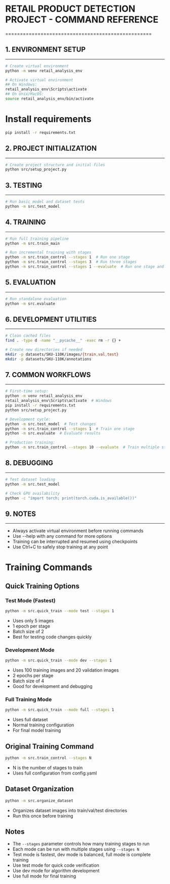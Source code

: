 # RETAIL PRODUCT DETECTION PROJECT - COMMAND REFERENCE
==================================================

## 1. ENVIRONMENT SETUP
-------------------
```bash
# Create virtual environment
python -m venv retail_analysis_env

# Activate virtual environment
## On Windows:
retail_analysis_env\Scripts\activate
## On Unix/MacOS:
source retail_analysis_env/bin/activate
```

# Install requirements
```bash
pip install -r requirements.txt
```

## 2. PROJECT INITIALIZATION
------------------------
```bash
# Create project structure and initial files
python src/setup_project.py
```

## 3. TESTING
----------
```bash
# Run basic model and dataset tests
python -m src.test_model
```

## 4. TRAINING
-----------
```bash
# Run full training pipeline
python -m src.train_main

# Run incremental training with stages
python -m src.train_control --stages 1  # Run one stage
python -m src.train_control --stages 3  # Run three stages
python -m src.train_control --stages 1 --evaluate  # Run one stage and evaluate
```

## 5. EVALUATION
----------------
```bash
# Run standalone evaluation
python -m src.evaluate
```

## 6. DEVELOPMENT UTILITIES
-------------------------
```bash
# Clean cached files
find . -type d -name "__pycache__" -exec rm -r {} +

# Create new directories if needed
mkdir -p datasets/SKU-110K/images/{train,val,test}
mkdir -p datasets/SKU-110K/annotations
```

## 7. COMMON WORKFLOWS
--------------------
```bash
# First-time setup:
python -m venv retail_analysis_env
retail_analysis_env\Scripts\activate  # Windows
pip install -r requirements.txt
python src/setup_project.py

# Development cycle:
python -m src.test_model  # Test changes
python -m src.train_control --stages 1  # Train one stage
python -m src.evaluate  # Evaluate results

# Production training:
python -m src.train_control --stages 10 --evaluate  # Train multiple stages
```

## 8. DEBUGGING
---------------
```bash
# Test dataset loading
python -m src.test_model

# Check GPU availability
python -c "import torch; print(torch.cuda.is_available())"
```

## 9. NOTES
------------
- Always activate virtual environment before running commands
- Use --help with any command for more options
- Training can be interrupted and resumed using checkpoints
- Use Ctrl+C to safely stop training at any point

# Training Commands

## Quick Training Options

### Test Mode (Fastest)
```bash
python -m src.quick_train --mode test --stages 1
```
- Uses only 5 images
- 1 epoch per stage
- Batch size of 2
- Best for testing code changes quickly

### Development Mode
```bash
python -m src.quick_train --mode dev --stages 1
```
- Uses 100 training images and 20 validation images
- 2 epochs per stage
- Batch size of 4
- Good for development and debugging

### Full Training Mode
```bash
python -m src.quick_train --mode full --stages 1
```
- Uses full dataset
- Normal training configuration
- For final model training

## Original Training Command
```bash
python -m src.train_control --stages N
```
- N is the number of stages to train
- Uses full configuration from config.yaml

## Dataset Organization
```bash
python -m src.organize_dataset
```
- Organizes dataset images into train/val/test directories
- Run this once before training

## Notes
- The `--stages` parameter controls how many training stages to run
- Each mode can be run with multiple stages using `--stages N`
- Test mode is fastest, dev mode is balanced, full mode is complete training
- Use test mode for quick code verification
- Use dev mode for algorithm development
- Use full mode for final training